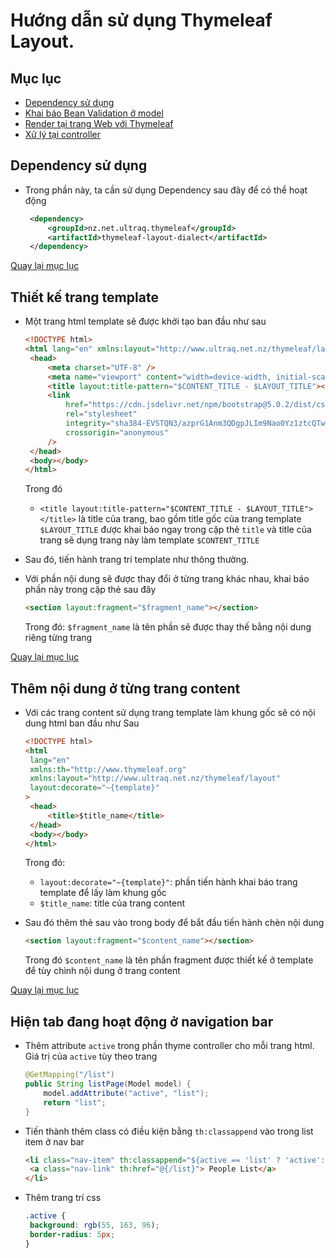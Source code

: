 # Hướng dẫn sử dụng Thymeleaf Layout.

<a id = "p0"></a>

## Mục lục

-  [Dependency sử dụng](#p1)
-  [Khai báo Bean Validation ở model](#p2)
-  [Render tại trang Web với Thymeleaf](#p3)
-  [Xử lý tại controller](#p4)

## Dependency sử dụng

<a id = "p1"></a>

-  Trong phần này, ta cần sử dụng Dependency sau đây để có thể hoạt động

   ```xml
   	<dependency>
   		<groupId>nz.net.ultraq.thymeleaf</groupId>
   		<artifactId>thymeleaf-layout-dialect</artifactId>
   	</dependency>
   ```

[Quay lại mục lục](#p0)

## Thiết kế trang template

<a id = "p2"></a>

-  Một trang html template sẽ được khởi tạo ban đầu như sau

   ```html
   <!DOCTYPE html>
   <html lang="en" xmlns:layout="http://www.ultraq.net.nz/thymeleaf/layout" \>
   	<head>
   		<meta charset="UTF-8" />
   		<meta name="viewport" content="width=device-width, initial-scale=1, shrink-to-fit=no" />
   		<title layout:title-pattern="$CONTENT_TITLE - $LAYOUT_TITLE"></title>
   		<link
   			href="https://cdn.jsdelivr.net/npm/bootstrap@5.0.2/dist/css/bootstrap.min.css"
   			rel="stylesheet"
   			integrity="sha384-EVSTQN3/azprG1Anm3QDgpJLIm9Nao0Yz1ztcQTwFspd3yD65VohhpuuCOmLASjC"
   			crossorigin="anonymous"
   		/>
   	</head>
   	<body></body>
   </html>
   ```

   Trong đó

   -  `<title layout:title-pattern="$CONTENT_TITLE - $LAYOUT_TITLE"></title>` là title của trang, bao gồm title gốc của trang template `$LAYOUT_TITLE` được khai báo ngay trong cặp thẻ `title` và title của trang sẽ dụng trang này làm template `$CONTENT_TITLE`

-  Sau đó, tiến hành trang trí template như thông thường.
-  Với phần nội dung sẽ được thay đổi ở từng trang khác nhau, khai báo phần này trong cặp thẻ sau đây

   ```html
   <section layout:fragment="$fragment_name"></section>
   ```

   Trong đó: `$fragment_name` là tên phần sẽ được thay thế bằng nội dung riêng từng trang

[Quay lại mục lục](#p0)

## Thêm nội dung ở từng trang content

<a id="p3"></a>

-  Với các trang content sử dụng trang template làm khung gốc sẽ có nội dung html ban đầu như Sau

   ```html
   <!DOCTYPE html>
   <html
   	lang="en"
   	xmlns:th="http://www.thymeleaf.org"
   	xmlns:layout="http://www.ultraq.net.nz/thymeleaf/layout"
   	layout:decorate="~{template}"
   >
   	<head>
   		<title>$title_name</title>
   	</head>
   	<body></body>
   </html>
   ```

   Trong đó:

   -  `layout:decorate="~{template}"`: phần tiến hành khai báo trang template để lấy làm khung gốc
   -  `$title_name`: title của trang content

-  Sau đó thêm thẻ sau vào trong body để bắt đầu tiến hành chèn nội dung

   ```html
   <section layout:fragment="$content_name"></section>
   ```

   Trong đó `$content_name` là tên phần fragment được thiết kế ở template để tùy chình nội dung ở trang content

[Quay lại mục lục](#p0)

## Hiện tab đang hoạt động ở navigation bar

<a id = "p4"></a>

-  Thêm attribute `active` trong phần thyme controller cho mỗi trang html. Giá trị của `active` tùy theo trang

   ```java
   @GetMapping("/list")
   public String listPage(Model model) {
       model.addAttribute("active", "list");
       return "list";
   }
   ```

-  Tiến thành thêm class có điều kiện bằng `th:classappend` vào trong list item ở nav bar

   ```html
   <li class="nav-item" th:classappend="${active == 'list' ? 'active': ''}">
   	<a class="nav-link" th:href="@{/list}"> People List</a>
   </li>
   ```

-  Thêm trang trí css

   ```css
   .active {
   	background: rgb(55, 163, 96);
   	border-radius: 5px;
   }
   ```
